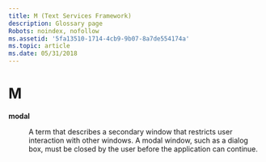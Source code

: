 ```yaml
---
title: M (Text Services Framework)
description: Glossary page
Robots: noindex, nofollow
ms.assetid: '5fa13510-1714-4cb9-9b07-8a7de554174a'
ms.topic: article
ms.date: 05/31/2018
---
```


# M

<dl> <dt>

<span id="_tsf_modal_gly"></span><span id="_TSF_MODAL_GLY"></span>**modal**
</dt> <dd>

A term that describes a secondary window that restricts user interaction with other windows. A modal window, such as a dialog box, must be closed by the user before the application can continue.

</dd> </dl>

 

 




